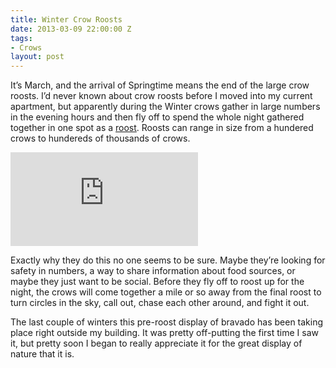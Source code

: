 ```yaml
---
title: Winter Crow Roosts
date: 2013-03-09 22:00:00 Z
tags:
- Crows
layout: post
---
```


<div class="articleBody clearfix">
	<p>It’s March, and the arrival of Springtime means the end of the large crow roosts. I’d never known about crow roosts before I moved into my current apartment, but apparently during the Winter crows gather in large numbers in the evening hours and then fly off to spend the whole night gathered together in one spot as a <a href="http://en.wikipedia.org/wiki/Communal_roosting">roost</a>. Roosts can range in size from a hundered crows to hundereds of thousands of crows.</p>
	<p><iframe src="http://player.vimeo.com/video/61431615" frameborder="0" webkitAllowFullScreen mozallowfullscreen allowFullScreen></iframe></p>
	<!--more-->
	<p>Exactly why they do this no one seems to be sure. Maybe they’re looking for safety in numbers, a way to share information about food sources, or maybe they just want to be social. Before they fly off to roost up for the night, the crows will come together a mile or so away from the final roost to turn circles in the sky, call out, chase each other around, and fight it out.</p>
	<p>The last couple of winters this pre-roost display of bravado has been taking place right outside my building. It was pretty off-putting the first time I saw it, but pretty soon I began to really appreciate it for the great display of nature that it is.</p>
</div>
